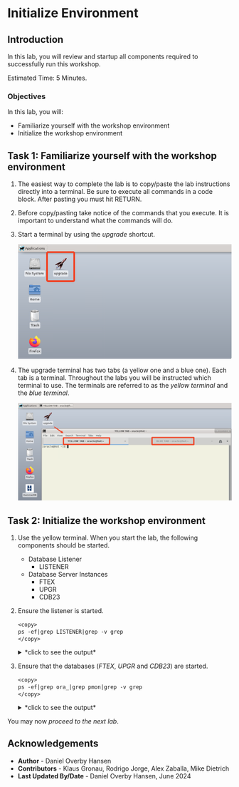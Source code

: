# Initialize Environment

## Introduction

In this lab, you will review and startup all components required to successfully run this workshop.

Estimated Time: 5 Minutes.

### Objectives

In this lab, you will:

* Familiarize yourself with the workshop environment
* Initialize the workshop environment

## Task 1: Familiarize yourself with the workshop environment

1. The easiest way to complete the lab is to copy/paste the lab instructions directly into a terminal. Be sure to execute all commands in a code block. After pasting you must hit RETURN.

2. Before copy/pasting take notice of the commands that you execute. It is important to understand what the commands will do.

3. Start a terminal by using the *upgrade* shortcut.

    ![Start a terminal](./images/initialize-environment-start-terminal.png " ")

4. The upgrade terminal has two tabs (a yellow one and a blue one). Each tab is a terminal. Throughout the labs you will be instructed which terminal to use. The terminals are referred to as the *yellow terminal* and the *blue terminal*.

    ![The upgrade terminal with two tabs](./images/initialize-environment-upgrade-terminal.png " ")

## Task 2: Initialize the workshop environment

1. Use the yellow terminal. When you start the lab, the following components should be started.

    - Database Listener
        - LISTENER
    - Database Server Instances
        - FTEX
        - UPGR
        - CDB23

3. Ensure the listener is started.

    ```
    <copy>
    ps -ef|grep LISTENER|grep -v grep
    </copy>
    ```

    <details>
    <summary>*click to see the output*</summary>
    ``` text
    $ ps -ef|grep LISTENER|grep -v grep
    oracle    2333     1  0 11:40 ?        00:00:00 /u01/app/oracle/product/19/bin/tnslsnr LISTENER -inherit
    ```
    </details>

4. Ensure that the databases (*FTEX*, *UPGR* and *CDB23*) are started.

    ```
    <copy>
    ps -ef|grep ora_|grep pmon|grep -v grep
    </copy>
    ```

    <details>
    <summary>*click to see the output*</summary>
    ``` text
    $ ps -ef|grep ora_|grep pmon|grep -v grep
    oracle      3851       1  0 20:19 ?        00:00:00 ora_pmon_UPGR
    oracle      5110       1  0 20:19 ?        00:00:00 ora_pmon_FTEX
    oracle      5345       1  0 20:19 ?        00:00:00 ora_pmon_CDB23
    ```
    </details>

You may now *proceed to the next lab*.

## Acknowledgements

* **Author** - Daniel Overby Hansen
* **Contributors** - Klaus Gronau, Rodrigo Jorge, Alex Zaballa, Mike Dietrich
* **Last Updated By/Date** - Daniel Overby Hansen, June 2024
